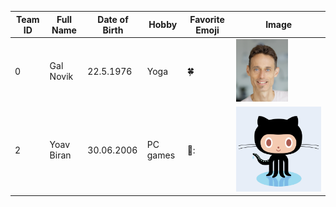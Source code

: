 | Team ID | Full Name | Date of Birth | Hobby | Favorite Emoji | Image |
|---------|-----------|---------------|-------|----------------|-------|
| 0 | Gal Novik | 22.5.1976 | Yoga | :four_leaf_clover: | ![Gal Novik](Gal_Novik.png) |
| 2 | Yoav Biran | 30.06.2006 | PC games | 🥇: | ![Yoav Biran](Logo-team-2.png) |
